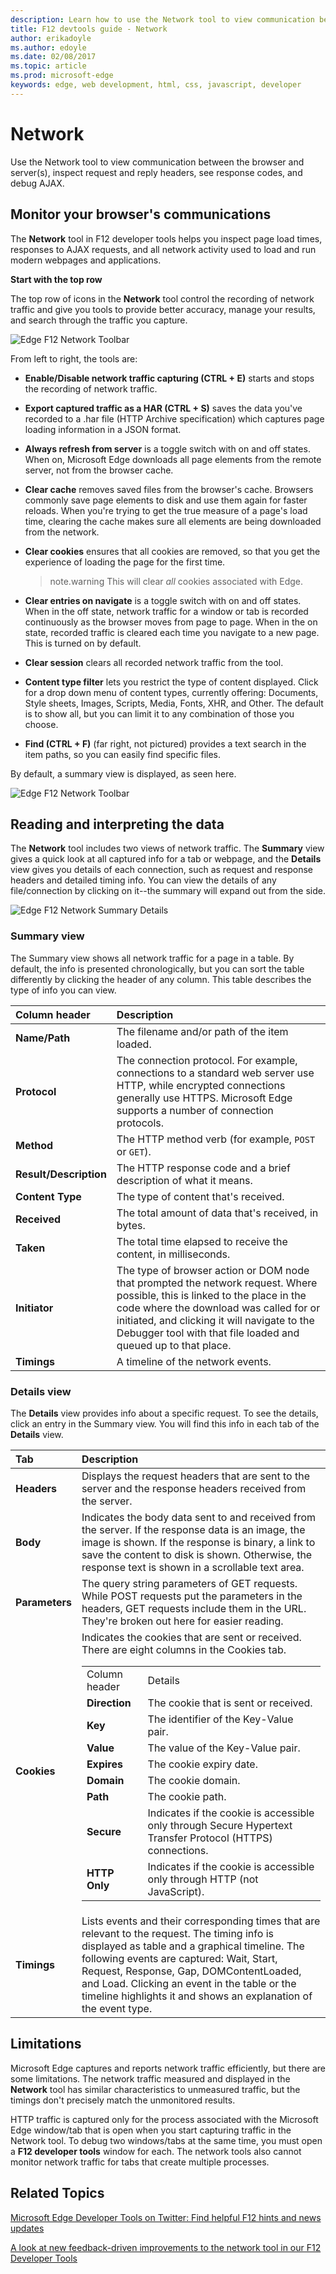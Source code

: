 ---description: Learn how to use the Network tool to view communication between the browser and server(s), inspect request and reply headers, see response codes, and debug AJAX.
title: F12 devtools guide - Network
author: erikadoyle
ms.author: edoyle
ms.date: 02/08/2017
ms.topic: article
ms.prod: microsoft-edge
keywords: edge, web development, html, css, javascript, developer
---# NetworkUse the Network tool to view communication between the browser and server(s), inspect request and reply headers, see response codes, and debug AJAX.## Monitor your browser's communicationsThe **Network** tool in F12 developer tools helps you inspect page load times, responses to AJAX requests, and all network activity used to load and run modern webpages and applications.**Start with the top row**The top row of icons in the **Network** tool control the recording of network traffic and give you tools to provide better accuracy, manage your results, and search through the traffic you capture.![Edge F12 Network Toolbar](./media/network-icons.png)From left to right, the tools are:  - **Enable/Disable network traffic capturing (CTRL + E)** starts and stops the recording of network traffic.  - **Export captured traffic as a HAR (CTRL + S)** saves the data you've recorded to a .har file (HTTP Archive specification) which captures page loading information in a JSON format.  - **Always refresh from server** is a toggle switch with on and off states. When on, Microsoft Edge downloads all page elements from the remote server, not from the browser cache.  - **Clear cache** removes saved files from the browser's cache. Browsers commonly save page elements to disk and use them again for faster reloads. When you're trying to get the true measure of a page's load time, clearing the cache makes sure all elements are being downloaded from the network.  - **Clear cookies** ensures that all cookies are removed, so that you get the experience of loading the page for the first time.    > note.warning This will clear *all* cookies associated with Edge.  - **Clear entries on navigate** is a toggle switch with on and off states. When in the off state, network traffic for a window or tab is recorded continuously as the browser moves from page to page. When in the on state, recorded traffic is cleared each time you navigate to a new page. This is turned on by default.  - **Clear session** clears all recorded network traffic from the tool.  - **Content type filter** lets you restrict the type of content displayed. Click for a drop down menu of content types, currently offering: Documents, Style sheets, Images, Scripts, Media, Fonts, XHR, and Other. The default is to show all, but you can limit it to any combination of those you choose.   - **Find (CTRL + F)** (far right, not pictured) provides a text search in the item paths, so you can easily find specific files.By default, a summary view is displayed, as seen here.![Edge F12 Network Toolbar](./media/Edge_Network_files.png)## Reading and interpreting the dataThe **Network** tool includes two views of network traffic. The **Summary** view gives a quick look at all captured info for a tab or webpage, and the **Details** view gives you details of each connection, such as request and response headers and detailed timing info. You can view the details of any file/connection by clicking on it--the summary will expand out from the side.![Edge F12 Network Summary Details](./media/Edge_Network_details.png)### Summary viewThe Summary view shows all network traffic for a page in a table. By default, the info is presented chronologically, but you can sort the table differently by clicking the header of any column. This table describes the type of info you can view.Column header | Description :------------ | :------------- **Name/Path** | The filename and/or path of the item loaded.**Protocol** |	The connection protocol. For example, connections to a standard web server use HTTP, while encrypted connections generally use HTTPS. Microsoft Edge supports a number of connection protocols.**Method** |	The HTTP method verb (for example, `POST` or `GET`).**Result/Description** |	The HTTP response code and a brief description of what it means.**Content Type** |	The type of content that's received.**Received** | The total amount of data that's received, in bytes.**Taken** |	The total time elapsed to receive the content, in milliseconds.**Initiator** |	The type of browser action or DOM node that prompted the network request. Where possible, this is linked to the place in the code where the download was called for or initiated, and clicking it will navigate to the Debugger tool with that file loaded and queued up to that place.**Timings** |	A timeline of the network events.### Details viewThe **Details** view provides info about a specific request. To see the details, click an entry in the Summary view. You will find this info in each tab of the **Details** view.Tab | Description :------------ | :------------- **Headers** | Displays the request headers that are sent to the server and the response headers received from the server.**Body** | Indicates the body data sent to and received from the server. If the response data is an image, the image is shown. If the response is binary, a link to save the content to disk is shown. Otherwise, the response text is shown in a scrollable text area.**Parameters** | The query string parameters of GET requests. While POST requests put the parameters in the headers, GET requests include them in the URL. They're broken out here for easier reading.**Cookies** | Indicates the cookies that are sent or received. There are eight columns in the Cookies tab. <table>Column header |	Details**Direction**  |	The cookie that is sent or received.	**Key**  |	The identifier of the Key-Value pair.	**Value**  |	The value of the Key-Value pair.	**Expires**  |	The cookie expiry date.	**Domain**  |	The cookie domain.	**Path**  |	The cookie path.	**Secure**  |	Indicates if the cookie is accessible only through Secure Hypertext Transfer Protocol (HTTPS) connections.	**HTTP Only**  |	Indicates if the cookie is accessible only through HTTP (not JavaScript). </table> |**Timings** | 	Lists events and their corresponding times that are relevant to the request. The timing info is displayed as table and a graphical timeline. The following events are captured: Wait, Start, Request, Response, Gap, DOMContentLoaded, and Load. Clicking an event in the table or the timeline highlights it and shows an explanation of the event type.## LimitationsMicrosoft Edge captures and reports network traffic efficiently, but there are some limitations. The network traffic measured and displayed in the **Network** tool has similar characteristics to unmeasured traffic, but the timings don't precisely match the unmonitored results.HTTP traffic is captured only for the process associated with the Microsoft Edge window/tab that is open when you start capturing traffic in the Network tool. To debug two windows/tabs at the same time, you must open a **F12 developer tools** window for each. The network tools also cannot monitor network traffic for tabs that create multiple processes.## Related Topics[Microsoft Edge Developer Tools on Twitter: Find helpful F12 hints and news updates](https://twitter.com/EdgeDevTools)[A look at new feedback-driven improvements to the network tool in our F12 Developer Tools](https://blogs.windows.com/msedgedev/2015/05/08/updates-for-the-f12-developer-tools-in-windows-insider-preview-10074/) 